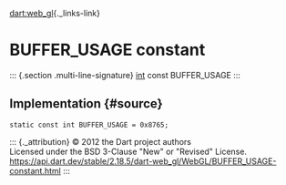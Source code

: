 [dart:web\_gl](../../dart-web_gl/dart-web_gl-library){._links-link}

BUFFER\_USAGE constant
======================

::: {.section .multi-line-signature}
[int](../../dart-core/int-class) const BUFFER\_USAGE
:::

Implementation {#source}
--------------

``` {.language-dart data-language="dart"}
static const int BUFFER_USAGE = 0x8765;
```

::: {._attribution}
© 2012 the Dart project authors\
Licensed under the BSD 3-Clause \"New\" or \"Revised\" License.\
<https://api.dart.dev/stable/2.18.5/dart-web_gl/WebGL/BUFFER_USAGE-constant.html>
:::
